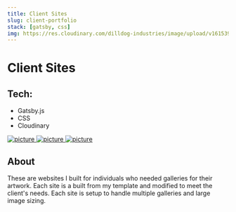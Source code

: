 ```yaml
---
title: Client Sites
slug: client-portfolio
stack: [gatsby, css]
img: https://res.cloudinary.com/dilldog-industries/image/upload/v1615390905/dills-corner/julia-photography.png
---
```


# Client Sites

## Tech:

- Gatsby.js
- CSS
- Cloudinary

<div class="flex flex-col md:flex-row space-y-2 md:space-x-6 justify-center items-center">
    <a href="https://karissatalanian.com/" target="_blank">
    <img class="w-full rounded-lg object-cover" src="https://res.cloudinary.com/dilldog-industries/image/upload/v1615590465/dills-corner/karissa-cover.png" alt="picture">
    </a>
    <a href="https://juliawilliams.info/photos" target="_blank">
    <img class="w-full rounded-lg object-cover" src="https://res.cloudinary.com/dilldog-industries/image/upload/v1615607646/dills-corner/julia_will.png" alt="picture">
    </a>
    <a href="https://karissatalanian.com/graphicDesign" target="_blank">
    <img class="w-full rounded-lg object-cover" src="https://res.cloudinary.com/dilldog-industries/image/upload/v1615590334/dills-corner/karissa-gallery_jlaphs.jpg" alt="picture">
    </a>
</div>

## About

These are websites I built for individuals who needed galleries for their artwork. Each site is a built from my template and modified to meet the client's needs. Each site is setup to handle multiple galleries and large image sizing.
